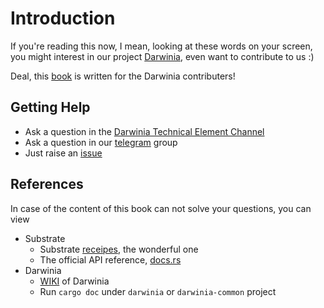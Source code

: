 # Introduction

If you're reading this now, I mean, looking at these words on your screen, you might interest in our project [Darwinia][darwinia], even want to contribute to us :)

Deal, this [book][book] is written for the Darwinia contributers!


## Getting Help

+ Ask a question in the [Darwinia Technical Element Channel][riot]
+ Ask a question in our [telegram][telegram] group
+ Just raise an [issue][issue]

## References

In case of the content of this book can not solve your questions, you can view

+ Substrate
  + Substrate [receipes][receipes], the wonderful one
  + The official API reference, [docs.rs][docs.rs]
+ Darwinia
  + [WIKI][wiki] of Darwinia
  + Run `cargo doc` under `darwinia` or `darwinia-common` project


[book]: https://darwinia-network.github.io/the-darwinia-book
[darwinia]: https://github.com/darwinia-network/darwinia
[receipes]: https://substrate.dev/recipes/
[docs.rs]: https://substrate.dev/rustdocs/v2.0.0-rc6/sc_service/index.html
[wiki]: https://docs.darwinia.network/docs/en/wp-home
[riot]: https://matrix.to/#/!HIyWQGUzgpkxswYMNi:matrix.org?via=matrix.org
[telegram]: https://t.me/DarwiniaDev
[issue]: https://github.com/darwinia-network/the-darwinia-book/issues/new

